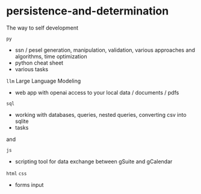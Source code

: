 # persistence-and-determination
The way to self development

`py`
- ssn / pesel generation, manipulation, validation, various approaches and algorithms, time optimization
- python cheat sheet
- various tasks

`llm` Large Language Modeling
- web app with openai access to your local data / documents / pdfs

`sql`
- working with databases, queries, nested queries, converting csv into sqlite
- tasks

and

`js`
- scripting tool for data exchange between gSuite and gCalendar

`html` `css`
- forms input

